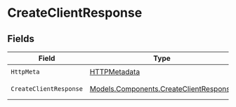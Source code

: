 # CreateClientResponse


## Fields

| Field                                                                                     | Type                                                                                      | Required                                                                                  | Description                                                                               |
| ----------------------------------------------------------------------------------------- | ----------------------------------------------------------------------------------------- | ----------------------------------------------------------------------------------------- | ----------------------------------------------------------------------------------------- |
| `HttpMeta`                                                                                | [HTTPMetadata](../../Models/Components/HTTPMetadata.md)                                   | :heavy_check_mark:                                                                        | N/A                                                                                       |
| `CreateClientResponse`                                                                    | [Models.Components.CreateClientResponse](../../Models/Components/CreateClientResponse.md) | :heavy_minus_sign:                                                                        | Client created                                                                            |